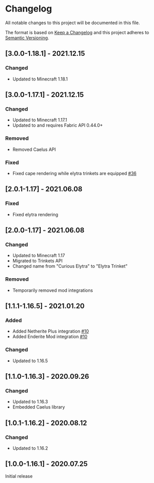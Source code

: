 # Changelog
All notable changes to this project will be documented in this file.

The format is based on [Keep a Changelog](http://keepachangelog.com/en/1.0.0/) and this project adheres to [Semantic Versioning](http://semver.org/spec/v2.0.0.html).

## [3.0.0-1.18.1] - 2021.12.15
### Changed
- Updated to Minecraft 1.18.1

## [3.0.0-1.17.1] - 2021.12.15
### Changed
- Updated to Minecraft 1.17.1
- Updated to and requires Fabric API 0.44.0+
### Removed
- Removed Caelus API
### Fixed
- Fixed cape rendering while elytra trinkets are equipped [#36](https://github.com/TheIllusiveC4/CuriousElytra/issues/36)

## [2.0.1-1.17] - 2021.06.08
### Fixed
- Fixed elytra rendering

## [2.0.0-1.17] - 2021.06.08
### Changed
- Updated to Minecraft 1.17
- Migrated to Trinkets API
- Changed name from "Curious Elytra" to "Elytra Trinket"
### Removed
- Temporarily removed mod integrations

## [1.1.1-1.16.5] - 2021.01.20
### Added
- Added Netherite Plus integration [#10](https://github.com/TheIllusiveC4/CuriousElytra/issues/10)
- Added Enderite Mod integration [#10](https://github.com/TheIllusiveC4/CuriousElytra/issues/10)
### Changed
- Updated to 1.16.5

## [1.1.0-1.16.3] - 2020.09.26
### Changed
- Updated to 1.16.3
- Embedded Caelus library

## [1.0.1-1.16.2] - 2020.08.12
### Changed
- Updated to 1.16.2

## [1.0.0-1.16.1] - 2020.07.25
Initial release